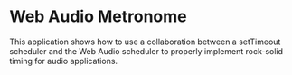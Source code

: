 # Web Audio Metronome

This application shows how to use a collaboration between a setTimeout scheduler and the Web Audio scheduler to properly implement rock-solid timing for audio applications.

